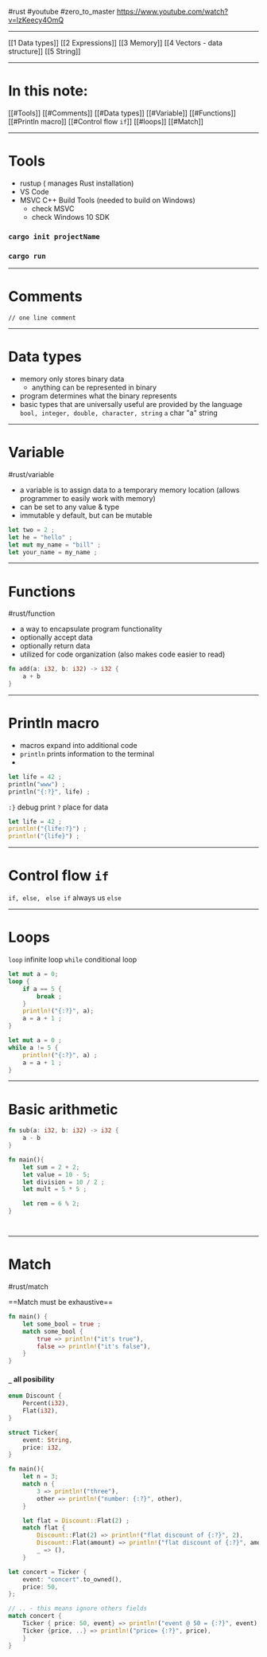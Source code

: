 #rust #youtube #zero_to_master
https://www.youtube.com/watch?v=lzKeecy4OmQ

------------
[[1 Data types]]
[[2 Expressions]]
[[3 Memory]]
[[4 Vectors - data structure]]
[[5 String]]


------------

# In this note:

[[#Tools]]
[[#Comments]]
[[#Data types]]
[[#Variable]]
[[#Functions]]
[[#Println macro]]
[[#Control flow `if`]]
[[#loops]]
[[#Match]]



----
# Tools
- rustup ( manages Rust installation)
- VS Code
- MSVC C++ Build Tools (needed to build on Windows)
	- check MSVC 
	- check Windows 10 SDK

### `cargo init projectName`
### `cargo run`

----
# Comments
`// one line comment`





-----
# Data types
- memory only stores binary data
	- anything can be represented in binary
- program determines what the binary represents
- basic types that are universally useful are provided by the language
		`bool, integer, double, character, string`
`a` char
"a" string


---
# Variable
#rust/variable
- a variable is to assign data to a temporary memory location (allows programmer to easily work with memory)
- can be set to any value & type
- immutable y default, but can be mutable
```rust
let two = 2 ;
let he = "hello" ;
let mut my_name = "bill" ;
let your_name = my_name ;
```

-------
# Functions
#rust/function 

- a way to encapsulate program functionality
- optionally accept data
- optionally return data
- utilized for code organization (also makes code easier to read)

```rust
fn add(a: i32, b: i32) -> i32 {
	a + b
}
```

----

# Println macro
- macros expand into additional code
- `println` prints information to the terminal
- 
```rust
let life = 42 ;
println("www") ;
println("{:?}", life) ;

```
`:}` debug print
`?` place for data 

```rust
let life = 42 ;
println!("{life:?}") ;
println!("{life}") ;

```

---
# Control flow `if`
`if, else, ` `else if`
always us `else`

-----
# Loops

`loop` infinite loop
`while` conditional loop

```rust
let mut a = 0;
loop {
	if a == 5 {
		break ;
	}
	println!("{:?}", a);
	a = a + 1 ;
}
```


```rust
let mut a = 0 ;
while a != 5 {
	println!("{:?}", a) ;
	a = a + 1 ;
}
```

------

# Basic arithmetic
```rust
fn sub(a: i32, b: i32) -> i32 {
	a - b
}

fn main(){
	let sum = 2 + 2;
	let value = 10 - 5;
	let division = 10 / 2 ;
	let mult = 5 * 5 ;

	let rem = 6 % 2;
}




```


 ----------
# Match
#rust/match 

==Match must be exhaustive==

```rust
fn main() {
	let some_bool = true ;
	match some_bool {
		true => println!("it's true"),
		false => println!("it's false"),
	}
}
```

#### `_` all posibility



```rust
enum Discount {
	Percent(i32),
	Flat(i32),
}

struct Ticker{
	event: String,
	price: i32,
}

fn main(){
	let n = 3;
	match n {
		3 => println!("three"),
		other => println!("number: {:?}", other),
	}

	let flat = Discount::Flat(2) ;
	match flat {
		Discount::Flat(2) => println!("flat discount of {:?}", 2),
		Discount::Flat(amount) => println!("flat discount of {:?}", amount),
		_ => (),
	}

let concert = Ticker {
	event: "concert".to_owned(),
	price: 50,
};

// .. - this means ignore others fields
match concert {
	Ticker { price: 50, event} => println!("event @ 50 = {:?}", event),
	Ticker {price, ..} => println!("price= {:?}", price),
	}
}
```












